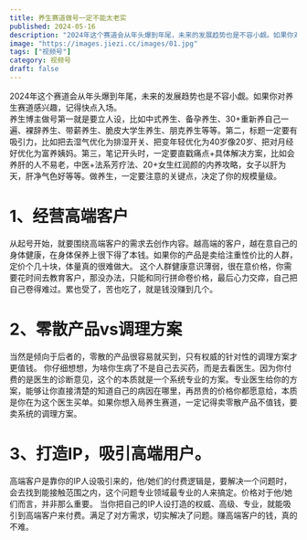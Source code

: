 ```yaml
---
title: 养生赛道做号一定不能太老实
published: 2024-05-16
description: "2024年这个赛道会从年头爆到年尾，未来的发展趋势也是不容小觑。如果你对养生赛道感兴趣，记得快点入场."
image: "https://images.jiezi.cc/images/01.jpg"
tags: ["视频号"]
category: 视频号
draft: false
---
```


2024年这个赛道会从年头爆到年尾，未来的发展趋势也是不容小觑。如果你对养生赛道感兴趣，记得快点入场。   
养生博主做号第一就是要立人设，比如中式养生、备孕养生、30+重新养自己一遍、裸辞养生、带薪养生、脆皮大学生养生、朋克养生等等。第二，标题一定要有吸引力，比如把去湿气优化为排湿开关、把变年轻优化为40岁像20岁、把对月经好优化为富养姨妈。第三，笔记开头时，一定要直戳痛点+具体解决方案，比如会养肝的人不易老，中医+法系芳疗法、20+女生红润颜的内养攻略，女子以肝为天，肝净气色好等等。做养生，一定要注意的关键点，决定了你的规模量级。   
# 1、经营高端客户   
从起号开始，就要围绕高端客户的需求去创作内容。越高端的客户，越在意自己的身体健康，在身体保养上很下得了本钱。如果你的产品是卖给注重性价比的人群，定价个几十块，体量真的很难做大。 这个人群健康意识薄弱，很在意价格，你需要花时间去教育客户，那没办法，只能和同行拼命卷价格，最后心力交瘁，自己把自己卷得难过。累也受了，苦也吃了，就是钱没赚到几个。   
# 2、零散产品vs调理方案   
当然是倾向于后者的，零散的产品很容易就买到，只有权威的针对性的调理方案才更值钱。  你仔细想想，为啥你生病了不是自己去买药，而是去看医生。因为你付费的是医生的诊断意见，这个的本质就是一个系统专业的方案。专业医生给你的方案，能够让你直接清楚的知道自己的病因在哪里，再昂贵的价格你都愿意给，本质是你在为这个医生买单。如果你想入局养生赛道，一定记得卖零散产品不值钱，要卖系统的调理方案。
# 3、打造IP，吸引高端用户。   
高端客户是靠你的IP人设吸引来的，他/她们的付费逻辑是，要解决一个问题时，会去找到能接触范围之内，这个问题专业领域最专业的人来搞定。价格对于他/她们而言，并非那么重要。 当你把自己的IP人设打造的权威、高级、专业，就能吸引到高端客户来付费。满足了对方需求，切实解决了问题。赚高端客户的钱，真的不难。   